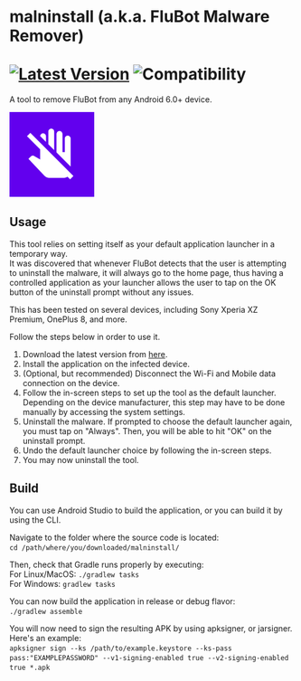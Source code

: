 # malninstall (a.k.a. FluBot Malware Remover)<br/><br/> [![Latest Version](https://img.shields.io/github/v/release/linuxct/malninstall)](https://github.com/linuxct/malninstall/releases/latest) ![Compatibility](https://img.shields.io/badge/compat-API%2023%2B-brightgreen)

A tool to remove FluBot from any Android 6.0+ device.

<img src="https://raw.githubusercontent.com/linuxct/malninstall/main/app/src/main/ic_launcher-playstore.png" alt="icon" width="150"/>

## Usage

This tool relies on setting itself as your default application launcher in a temporary way.  
It was discovered that whenever FluBot detects that the user is attempting to uninstall the malware, it will always go to the home page, thus having a controlled application as your launcher allows the user to tap on the OK button of the uninstall prompt without any issues.  

This has been tested on several devices, including Sony Xperia XZ Premium, OnePlus 8, and more.  

Follow the steps below in order to use it.

1. Download the latest version from [here](https://github.com/linuxct/malninstall/releases/latest).
2. Install the application on the infected device.
3. (Optional, but recommended) Disconnect the Wi-Fi and Mobile data connection on the device.
4. Follow the in-screen steps to set up the tool as the default launcher. Depending on the device manufacturer, this step may have to be done manually by accessing the system settings.
5. Uninstall the malware. If prompted to choose the default launcher again, you must tap on "Always". Then, you will be able to hit "OK" on the uninstall prompt.
6. Undo the default launcher choice by following the in-screen steps. 
7. You may now uninstall the tool.

## Build

You can use Android Studio to build the application, or you can build it by using the CLI.  

Navigate to the folder where the source code is located:  
```cd /path/where/you/downloaded/malninstall/```  

Then, check that Gradle runs properly by executing:  
For Linux/MacOS: `./gradlew tasks`  
For Windows: `gradlew tasks`  

You can now build the application in release or debug flavor:   
`./gradlew assemble`  

You will now need to sign the resulting APK by using apksigner, or jarsigner. Here's an example:  
```apksigner sign --ks /path/to/example.keystore --ks-pass pass:"EXAMPLEPASSWORD" --v1-signing-enabled true --v2-signing-enabled true *.apk```  

